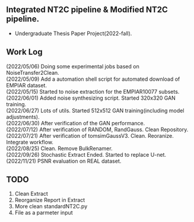 ## Integrated NT2C pipeline & Modified NT2C pipeline.
- Undergraduate Thesis Paper Project(2022-fall).

## Work Log
(2022/05/06) Doing some experimental jobs based on NoiseTransfer2Clean.   
(2022/05/09) Add a automation shell script for automated download of EMPIAR dataset.   
(2022/05/15) Started to noise extraction for the EMPIAR10077 subsets.   
(2022/06/01) Added noise synthesizing script. Started 320x320 GAN training.   
(2022/06/27) Lots of utils. Started 512x512 GAN training(including model adjustments).   
(2022/06/30) After verification of the GAN performance.   
(2022/07/12) After verification of RANDOM, RandGauss. Clean Repository.   
(2022/07/21) After verification of tomsimGaussV3. Clean. Reoranize. Integrate workflow.   
(2022/08/25) Clean. Remove BulkRenamer.   
(2022/09/26) Stochastic Extract Ended. Started to replace U-net.   
(2022/11/21) PSNR evaluation on REAL dataset.   

## TODO
1. Clean Extract
2. Reorganize Report in Extract
3. More clean standardNT2C.py
4. File as a parmeter input
